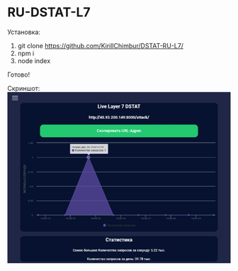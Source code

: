 # RU-DSTAT-L7
Установка:
1. git clone https://github.com/KirillChimbur/DSTAT-RU-L7/
2. npm i
3. node index

Готово!

Скриншот:
![Image alt](https://github.com/KirillChimbur/DSTAT-RU-L7/blob/main/screen.png)
